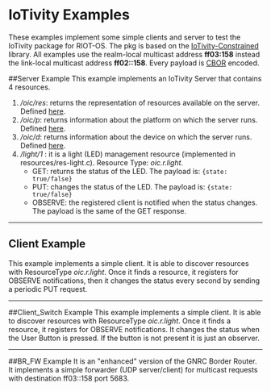 IoTivity Examples
===============
These examples implement some simple clients and server to test the IoTivity package for RIOT-OS. The pkg is based on the [IoTivity-Constrained][1] library.
All examples use the realm-local multicast address **ff03:158** instead the link-local multicast address **ff02::158**. Every payload is [CBOR][2] encoded.

##Server Example
This example implements an IoTivity Server that contains 4 resources. 
 1. */oic/res*: returns the representation of resources available on the server.  Defined [here][3].
 2. */oic/p*: returns information about the platform on which the server runs. Defined [here][3].
 3. */oic/d*: returns information about the device on which the server runs. Defined [here][3].
 4. */light/1* : it is a light (LED) management resource (implemented in resources/res-light.c). Resource Type: *oic.r.light*.
	- GET: returns the status of the LED. The payload is: `{state: true/false}`
	- PUT: changes the status of the LED. The payload is: `{state: true/false}`
	- OBSERVE: the registered client is notified when the status changes. The payload is the same of the GET response.

----------

## Client Example
This example implements a simple client. It is able to discover resources with ResourceType *oic.r.light*. Once it finds a resource, it registers for OBSERVE notifications, then it changes the status every second by sending a periodic PUT request. 


----------

##Client_Switch Example
This example implements a simple client. It is able to discover resources with ResourceType *oic.r.light*. Once it finds a resource, it registers for OBSERVE notifications. It changes the status when the User Button is pressed. If the button  is not present it is just an observer.


----------

##BR_FW Example
It is an "enhanced" version of the GNRC Border Router. It implements a simple forwarder (UDP server/client) for multicast requests with destination ff03::158 port 5683.

[1]: https://github.com/iotivity/iotivity-constrained/
[2]: http://cbor.io/
[3]: https://openconnectivity.org/resources/specifications

